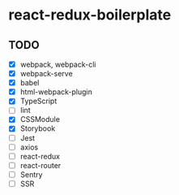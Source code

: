 # react-redux-boilerplate

## TODO

- [x] webpack, webpack-cli
- [x] webpack-serve
- [x] babel
- [x] html-webpack-plugin
- [x] TypeScript
- [ ] lint
- [x] CSSModule
- [x] Storybook
- [ ] Jest
- [ ] axios
- [ ] react-redux
- [ ] react-router
- [ ] Sentry
- [ ] SSR
